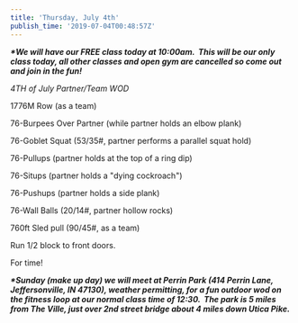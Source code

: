 ```yaml
---
title: 'Thursday, July 4th'
publish_time: '2019-07-04T00:48:57Z'
---
```


***\*We will have our FREE class today at 10:00am.  This will be our
only class today, all other classes and open gym are cancelled so come
out and join in the fun!***

*4TH of July Partner/Team WOD*

1776M Row (as a team)

76-Burpees Over Partner (while partner holds an elbow plank)

76-Goblet Squat (53/35\#, partner performs a parallel squat hold)

76-Pullups (partner holds at the top of a ring dip)

76-Situps (partner holds a "dying cockroach")

76-Pushups (partner holds a side plank)

76-Wall Balls (20/14\#, partner hollow rocks)

760ft Sled pull (90/45\#, as a team)

Run 1/2 block to front doors.

For time!

***\*Sunday (make up day) we will meet at Perrin Park (414 Perrin Lane,
Jeffersonville, IN 47130), weather permitting, for a fun outdoor wod on
the fitness loop at our normal class time of 12:30.  The park is 5 miles
from The Ville, just over 2nd street bridge about 4 miles down Utica
Pike.***
